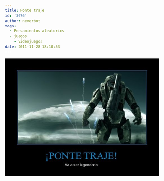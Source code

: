 ```yaml
---
title: Ponte traje
id: '3076'
author: neverbot
tags:
  - Pensamientos aleatorios
  - juegos
    - Videojuegos
date: 2011-11-28 18:10:53
---
```


[![](./ponte-traje/pontetraje.jpg "Ponte traje")](./pontetraje.jpg)